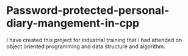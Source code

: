# Password-protected-personal-diary-mangement-in-cpp
I have created this project for industrial training that i had attended on object oriented programming and data structure and algorithm. 
